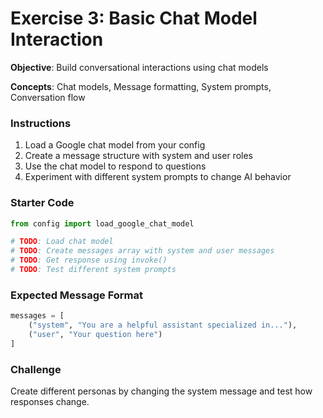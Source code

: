 # Exercise 3: Basic Chat Model Interaction

**Objective**: Build conversational interactions using chat models

**Concepts**: Chat models, Message formatting, System prompts, Conversation flow

### Instructions

1. Load a Google chat model from your config
2. Create a message structure with system and user roles
3. Use the chat model to respond to questions
4. Experiment with different system prompts to change AI behavior

### Starter Code

```python
from config import load_google_chat_model

# TODO: Load chat model
# TODO: Create messages array with system and user messages
# TODO: Get response using invoke()
# TODO: Test different system prompts
```

### Expected Message Format
```python
messages = [
    ("system", "You are a helpful assistant specialized in..."),
    ("user", "Your question here")
]
```

### Challenge
Create different personas by changing the system message and test how responses change.
